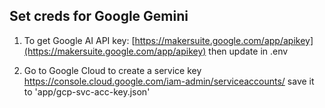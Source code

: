 ## Set creds for Google Gemini

1. To get Google AI API key:
[https://makersuite.google.com/app/apikey](https://makersuite.google.com/app/apikey)
then update in .env

2. Go to Google Cloud to create a service key
https://console.cloud.google.com/iam-admin/serviceaccounts/
save it to 'app/gcp-svc-acc-key.json'